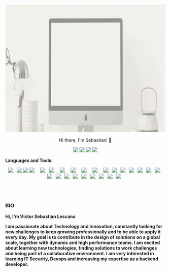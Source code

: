 <p align="center">
 <img  width="100%" height="400" src="https://github.com/sebas-dev-lab/sebas-dev-lab/blob/main/utils/presentation.gif">
</p>
<p align="center">
Hi there, I'm Sebastian! 👋
</p>
<p align="center">
<a href="https://www.linkedin.com/in/vslescano"><img src="https://img.shields.io/badge/linkedin-%230077B5.svg?&style=for-the-badge&logo=linkedin&logoColor=white" /></a>
<a href="https://www.facebook.com/vsLescano"><img src="https://img.shields.io/badge/facebook-%231877F2.svg?&style=for-the-badge&logo=facebook&logoColor=white" /></a>
<a href="https://www.instagram.com/sebasvlescano/"><img src="https://img.shields.io/badge/instagram-%23E4405F.svg?&style=for-the-badge&logo=instagram&logoColor=white" /></a> 
<a href="https://github.com/fayser17"><img src="https://img.shields.io/badge/github-%23100000.svg?&style=for-the-badge&logo=github&logoColor=white" /></a>
</p>


**Languages and Tools:**  
<p align="center">
<code><img src="https://img.shields.io/badge/node.js%20-%2343853D.svg?&style=for-the-badge&logo=node.js&logoColor=white"/> </code>
<code><img src="https://img.shields.io/badge/python-%233776AB.svg?&style=for-the-badge&logo=python&logoColor=white" /></code>
<code><img src="https://img.shields.io/badge/react%20-%2320232a.svg?&style=for-the-badge&logo=react&logoColor=%2361DAFB"/></code>
<code><img src="https://img.shields.io/badge/redux%20-%23593d88.svg?&style=for-the-badge&logo=redux&logoColor=white"/>  </code>
<code><img src="https://img.shields.io/badge/postgres-%23316192.svg?&style=for-the-badge&logo=postgresql&logoColor=white"/> </code>
<code><img src="https://img.shields.io/badge/MongoDB-%234ea94b.svg?&style=for-the-badge&logo=mongodb&logoColor=white"/>  </code>
<code><img src="https://img.shields.io/badge/MongoDB-%234ea94b.svg?&style=for-the-badge&logo=mongodb&logoColor=white"/>  </code>
<code><img src="https://img.shields.io/badge/ts--node-3178C6?style=for-the-badge&logo=ts-node&logoColor=white?&style=for-the-badge&logo=tenode&logoColor=white"/>  </code>
<code><img src="https://img.shields.io/badge/Arduino_IDE-00979D?style=for-the-badge&logo=arduino&logoColor=white?&style=for-the-badge&logo=tenode&logoColor=white"/>  </code>
<code><img src="https://img.shields.io/badge/Kali_Linux-557C94?style=for-the-badge&logo=kali-linux&logoColor=white]/>  </code>
<code><img src="https://img.shields.io/badge/Flask-000000?style=for-the-badge&logo=flask&logoColor=white"/>  </code>
<code><img src="https://img.shields.io/badge/node.js%20-%2343853D.svg?&style=for-the-badge&logo=node.js&logoColor=white"/> </code>
<code><img src="https://img.shields.io/badge/Arduino_IDE-00979D?style=for-the-badge&logo=arduino&logoColor=white"/> </code>
<code><img src="https://img.shields.io/badge/Docker-2CA5E0?style=for-the-badge&logo=docker&logoColor=white"/> </code>
<code><img src="https://img.shields.io/badge/rabbitmq-%23FF6600.svg?&style=for-the-badge&logo=rabbitmq&logoColor=white"/> </code>
<code><img src="https://img.shields.io/badge/Debian-A81D33?style=for-the-badge&logo=debian&logoColor=white"/> </code>
<code><img src="https://img.shields.io/badge/Snyk-4C4A73?style=for-the-badge&logo=snyk&logoColor=white"/> </code>
<code><img src="https://img.shields.io/badge/HackTheBox-111927?style=for-the-badge&logo=Hack%20The%20Box&logoColor=9FEF00"/> </code>
<code><img src="https://img.shields.io/badge/Grafana-F2F4F9?style=for-the-badge&logo=grafana&logoColor=orange&labelColor=F2F4F9"/> </code>
<code><img src="https://img.shields.io/badge/VirtualBox-21416b?style=for-the-badge&logo=VirtualBox&logoColor=white"/> </code>
<code><img src="https://img.shields.io/badge/Amazon_AWS-FF9900?style=for-the-badge&logo=amazonaws&logoColor=white"/> </code>
<code><img src="https://img.shields.io/badge/Azure_DevOps-0078D7?style=for-the-badge&logo=azure-devops&logoColor=white"/> </code>
<code><img src="https://img.shields.io/badge/Cloudflare-F38020?style=for-the-badge&logo=Cloudflare&logoColor=white"/> </code>
<code><img src="https://img.shields.io/badge/Digital_Ocean-0080FF?style=for-the-badge&logo=DigitalOcean&logoColor=white"/> </code>
<code><img src="https://img.shields.io/badge/Numpy-777BB4?style=for-the-badge&logo=numpy&logoColor=white"/> </code>
<code><img src="https://img.shields.io/badge/Pandas-2C2D72?style=for-the-badge&logo=pandas&logoColor=white"/> </code>
<code><img src="https://img.shields.io/badge/Raspberry%20Pi-A22846?style=for-the-badge&logo=Raspberry%20Pi&logoColor=white"/> </code>
</p>

<br />
<br />

### BIO

**Hi, I'm Victor Sebastian Lescano**

**I am passionate about Technology and Innovation, constantly looking for new challenges to keep growing professionally and to be able to apply it every day. My goal is to contribute in the design of solutions on a global scale, together with dynamic and high performance teams. I am excited about learning new technologies, finding solutions to work challenges and being part of a collaborative environment. I am very interested in learning IT Security, Devops and increasing my expertise as a backend developer.**

















